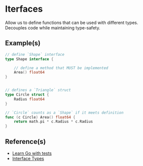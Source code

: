 # Iterfaces

Allow us to define functions that can be used with different types.
Decouples code while maintaining type-safety.


## Example(s)

```go
// define `Shape` interface
type Shape interface {

    // define a method that MUST be implemented
    Area() float64
}


// defines a `Triangle` struct
type Circle struct {
    Radius float64
}

// `Circle` counts as a `Shape` if it meets definition
func (c Circle) Area() float64 {
    return math.pi * c.Radius * c.Radius
}
```


## Reference(s)

- [Learn Go with tests](https://quii.gitbook.io/learn-go-with-tests/go-fundamentals/structs-methods-and-interfaces#refactor-1)
- [Interface Types](https://go.dev/ref/spec#Interface_types)
